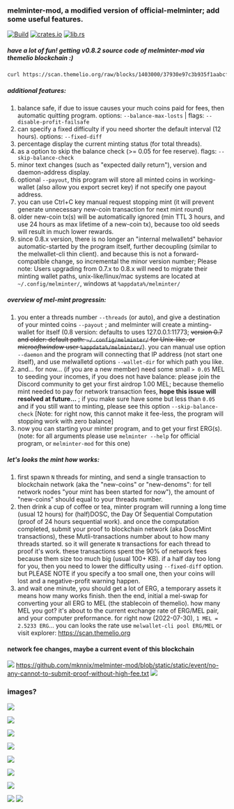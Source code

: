 ### melminter-mod, a modified version of official-melminter; add some useful features.
[![Build](https://github.com/mknnix/melminter-mod/actions/workflows/build.yml/badge.svg)](https://github.com/mknnix/melminter-mod/actions/workflows/build.yml)
[![crates.io](https://img.shields.io/crates/v/melminter-mod.svg)](https://crates.io/crates/melminter-mod)
[![lib.rs](https://img.shields.io/crates/d/melminter-mod.svg)](https://lib.rs/crates/melminter-mod)

##### have a lot of fun! getting v0.8.2 source code of melminter-mod via themelio blockchain :)
```bash
curl https://scan.themelio.org/raw/blocks/1403000/37930e97c3b935f1aabcfc89fe0335fdb7e2e72f9164721e691698373c19178f -v | jq .outputs[0][1].additional_data | sed s/'"'/''/g | xxd -r -p > melminter-mod-v0.8.2.7z
```

##### additional features:
1. balance safe, if due to issue causes your much coins paid for fees, then automatic quitting program. options: `--balance-max-losts` | flags: `--disable-profit-failsafe`
2. can specify a fixed difficulty if you need shorter the default interval (12 hours). options: `--fixed-diff`
3. percentage display the current minting status (for total threads).
4. as a option to skip the balance check (>= 0.05 for fee reserve). flags: `--skip-balance-check`
5. minor text changes (such as "expected daily return"), version and daemon-address display.
6. optional `--payout`, this program will store all minted coins in working-wallet (also allow you export secret key) if not specify one payout address.
7. you can use Ctrl+C key manual request stopping mint (it will prevent generate unnecessary new-coin transaction for next mint round)
8. older new-coin tx(s) will be automatically ignored (min TTL 3 hours, and use 24 hours as max lifetime of a new-coin tx), because too old seeds will result in much lower rewards.
9. since 0.8.x version, there is no longer an "internal melwalletd" behavior automatic-started by the program itself, further decoupling (similar to the melwallet-cli thin client). and because this is not a forward-compatible change, so incremental the minor version number; Please note: Users upgrading from 0.7.x to 0.8.x will need to migrate their minting wallet paths, unix-like/linux/mac systems are located at `~/.config/melminter/`, windows at `%appdata%/melminter/`

##### overview of mel-mint progressin:
1. you enter a threads number `--threads` (or auto), and give a destination of your minted coins `--payout` ; and melminter will create a minting-wallet for itself (0.8 version: defaults to uses 127.0.0.1:11773; ~~version 0.7 and older: default path: `~/.config/melminter/` for Unix-like. or micro$oft window$ user `%appdata%/melminter/`~~). you can manual use option `--daemon` and the program will connecting that IP address (not start one itself), and use melwalletd options `--wallet-dir` for which path you like.
2. and... for now... (if you are a new member) need some small `> 0.05` MEL to seeding your incomes, if you does not have balance: please join the Discord community to get your first airdrop 1.00 MEL; because themelio mint needed to pay for network transaction fees, **hope this issue will resolved at future...** ; if you make sure have some but less than `0.05` and if you still want to minting, please see this option `--skip-balance-check` [Note: for right now, this cannot make it fee-less, the program will stopping work with zero balance]
3. now you can starting your minter program, and to get your first ERG(s).
(note: for all arguments please use `melminter --help` for official program, or `melminter-mod` for this one)

##### let's looks the mint how works:
1. first spawn `N` threads for minting, and send a single transaction to blockchain network (aka the "new-coins" or "new-denoms": for tell network nodes "your mint has been started for now"), the amount of "new-coins" should equal to your threads number.
2. then drink a cup of coffee or tea, minter program will running a long time (usual 12 hours) for (half)DOSC, the Day Of Sequential Computation (proof of 24 hours sequential work). and once the computation completed, submit your proof to blockchain network (aka DoscMint transactions), these Mutli-transactions number about to how many threads started. so it will generate `N` transactions for each thread to proof it's work. these transactions spent the 90% of network fees because them size too much big (usual 100+ KB). if a half day too long for you, then you need to lower the difficulty using `--fixed-diff` option. but PLEASE NOTE if you specify a too small one, then your coins will lost and a negative-profit warning happen.
3. and wait one minute, you should get a lot of ERG, a temporary assets it means how many works finish. then the end, initial a mel-swap for converting your all ERG to MEL (the stablecoin of themelio). how many MEL you got? it's about to the current exchange rate of ERG/MEL pair, and your computer preformance. for right now (2022-07-30), `1 MEL = 2.5233 ERG`... you can looks the rate use `melwallet-cli pool ERG/MEL` or visit explorer: https://scan.themelio.org

#### network fee changes, maybe a current event of this blockchain

![](https://github.com/mknnix/melminter-mod/raw/static/static/event/no-any-cannot-to-submit-proof-without-high-fee.png)
https://github.com/mknnix/melminter-mod/blob/static/static/event/no-any-cannot-to-submit-proof-without-high-fee.txt
![](https://github.com/mknnix/melminter-mod/raw/static/static/event/is-themelio-banned-civilian-to-mint_why.png)

### images?

![](https://github.com/mknnix/melminter-mod/raw/static/static/img/0723__melminter_my-modified_demo.png)

![](https://github.com/mknnix/melminter-mod/raw/static/static/img/0724__melminter__percentage_demo.png)

![](https://github.com/mknnix/melminter-mod/raw/static/static/img/2022-07-22__melminter-fixed-diff-29_end-soon.png.png)

![](https://github.com/mknnix/melminter-mod/raw/static/static/img/melminter-daemon11773-diff29.png)

![](https://github.com/mknnix/melminter-mod/raw/static/static/img/melminter-github-ci-compile-times.png)

![](https://github.com/mknnix/melminter-mod/raw/static/static/img/melminter-mod_profit-safe_and_why-fails-proof.png)

![](https://github.com/mknnix/melminter-mod/raw/static/static/img/melminting-on-suse-with-i5-6500.png)

<!-- ![](https://github.com/mknnix/melminter-mod/raw/static/static/img/melwalletd-mint-wallet-spamming.png) -->

![](https://github.com/mknnix/melminter-mod/raw/static/static/img/millis-lsof-curl.png)
![](https://github.com/mknnix/melminter-mod/raw/static/static/img/millis-in-web-browser.png)


